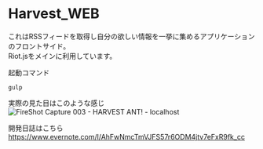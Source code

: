# Harvest_WEB
これはRSSフィードを取得し自分の欲しい情報を一挙に集めるアプリケーションのフロントサイド。<br>
Riot.jsをメインに利用しています。

起動コマンド
```
gulp
```

実際の見た目はこのような感じ
![FireShot Capture 003 - HARVEST ANT! - localhost](https://user-images.githubusercontent.com/54611115/63826837-e3c58f80-c99b-11e9-8f48-2d5cc8710dc0.png)

開発日誌はこちら <br>
https://www.evernote.com/l/AhFwNmcTmVJFS57r6ODM4jtv7eFxR9fk_cc
